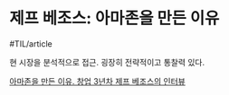 # 제프 베조스: 아마존을 만든 이유
#TIL/article

현 시장을 분석적으로 접근. 굉장히 전략적이고 통찰력 있다. 


[아마존을 만든 이유. 창업 3년차 제프 베조스의 인터뷰](https://brunch.co.kr/@wjchee/113)
